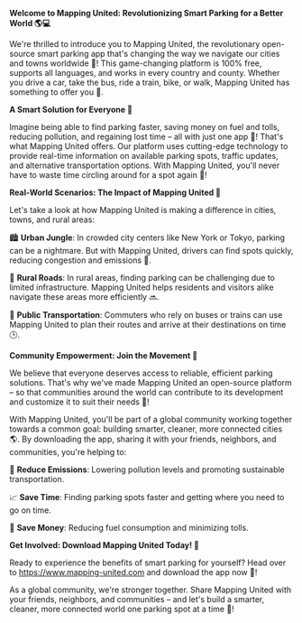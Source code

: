 **Welcome to Mapping United: Revolutionizing Smart Parking for a Better World 🌎💻**

We're thrilled to introduce you to Mapping United, the revolutionary open-source smart parking app that's changing the way we navigate our cities and towns worldwide 🚀! This game-changing platform is 100% free, supports all languages, and works in every country and county. Whether you drive a car, take the bus, ride a train, bike, or walk, Mapping United has something to offer you 💪.

**A Smart Solution for Everyone 🌟**

Imagine being able to find parking faster, saving money on fuel and tolls, reducing pollution, and regaining lost time – all with just one app 🤯! That's what Mapping United offers. Our platform uses cutting-edge technology to provide real-time information on available parking spots, traffic updates, and alternative transportation options. With Mapping United, you'll never have to waste time circling around for a spot again 🚗!

**Real-World Scenarios: The Impact of Mapping United 🌆**

Let's take a look at how Mapping United is making a difference in cities, towns, and rural areas:

🏙️ **Urban Jungle**: In crowded city centers like New York or Tokyo, parking can be a nightmare. But with Mapping United, drivers can find spots quickly, reducing congestion and emissions 🌟.

🚗 **Rural Roads**: In rural areas, finding parking can be challenging due to limited infrastructure. Mapping United helps residents and visitors alike navigate these areas more efficiently 🔜.

🚌 **Public Transportation**: Commuters who rely on buses or trains can use Mapping United to plan their routes and arrive at their destinations on time 🕒.

**Community Empowerment: Join the Movement 🌟**

We believe that everyone deserves access to reliable, efficient parking solutions. That's why we've made Mapping United an open-source platform – so that communities around the world can contribute to its development and customize it to suit their needs 👫!

With Mapping United, you'll be part of a global community working together towards a common goal: building smarter, cleaner, more connected cities 🌎. By downloading the app, sharing it with your friends, neighbors, and communities, you're helping to:

💚 **Reduce Emissions**: Lowering pollution levels and promoting sustainable transportation.

📈 **Save Time**: Finding parking spots faster and getting where you need to go on time.

💸 **Save Money**: Reducing fuel consumption and minimizing tolls.

**Get Involved: Download Mapping United Today! 🎉**

Ready to experience the benefits of smart parking for yourself? Head over to https://www.mapping-united.com and download the app now 📲!

As a global community, we're stronger together. Share Mapping United with your friends, neighbors, and communities – and let's build a smarter, cleaner, more connected world one parking spot at a time 🔗!